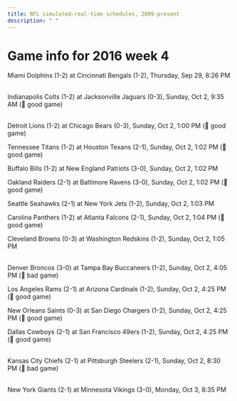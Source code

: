 ```yaml
---
title: NFL simulated-real-time schedules, 2009-present
description: " "
---
```


# Game info for 2016 week 4

Miami Dolphins (1-2) at Cincinnati Bengals (1-2), Thursday, Sep 29, 8:26 PM

<br/>Indianapolis Colts (1-2) at Jacksonville Jaguars (0-3), Sunday, Oct 2, 9:35 AM (:football: good game)

<br/>Detroit Lions (1-2) at Chicago Bears (0-3), Sunday, Oct 2, 1:00 PM (:football: good game)

Tennessee Titans (1-2) at Houston Texans (2-1), Sunday, Oct 2, 1:02 PM (:football: good game)

Buffalo Bills (1-2) at New England Patriots (3-0), Sunday, Oct 2, 1:02 PM

Oakland Raiders (2-1) at Baltimore Ravens (3-0), Sunday, Oct 2, 1:02 PM (:football: good game)

Seattle Seahawks (2-1) at New York Jets (1-2), Sunday, Oct 2, 1:03 PM

Carolina Panthers (1-2) at Atlanta Falcons (2-1), Sunday, Oct 2, 1:04 PM (:football: good game)

Cleveland Browns (0-3) at Washington Redskins (1-2), Sunday, Oct 2, 1:05 PM

<br/>Denver Broncos (3-0) at Tampa Bay Buccaneers (1-2), Sunday, Oct 2, 4:05 PM (:red_circle: bad game)

Los Angeles Rams (2-1) at Arizona Cardinals (1-2), Sunday, Oct 2, 4:25 PM (:football: good game)

New Orleans Saints (0-3) at San Diego Chargers (1-2), Sunday, Oct 2, 4:25 PM (:football: good game)

Dallas Cowboys (2-1) at San Francisco 49ers (1-2), Sunday, Oct 2, 4:25 PM (:football: good game)

<br/>Kansas City Chiefs (2-1) at Pittsburgh Steelers (2-1), Sunday, Oct 2, 8:30 PM (:red_circle: bad game)

<br/>New York Giants (2-1) at Minnesota Vikings (3-0), Monday, Oct 3, 8:35 PM

